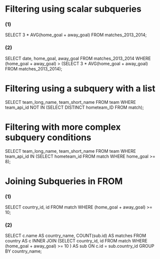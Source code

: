 # Filtering using scalar subqueries

### (1)
SELECT 
	3 * AVG(home_goal + away_goal)
FROM matches_2013_2014;

### (2)
SELECT 
    date,
	home_goal,
	away_goal
FROM  matches_2013_2014
WHERE (home_goal + away_goal) > 
       (SELECT 3 * AVG(home_goal + away_goal)
        FROM matches_2013_2014); 

# Filtering using a subquery with a list
SELECT 
	team_long_name,
	team_short_name
FROM team 
WHERE team_api_id NOT IN
     (SELECT DISTINCT hometeam_ID  FROM match);

# Filtering with more complex subquery conditions
SELECT
	team_long_name,
	team_short_name
FROM team
WHERE team_api_id IN
	  (SELECT hometeam_id 
       FROM match
       WHERE home_goal >= 8);

# Joining Subqueries in FROM

### (1)
SELECT 
	country_id, 
    id 
FROM match
WHERE (home_goal + away_goal) >= 10;

### (2)
SELECT
    c.name AS country_name,
    COUNT(sub.id) AS matches
FROM country AS c
INNER JOIN (SELECT country_id, id 
            FROM match
            WHERE (home_goal + away_goal) >= 10 ) AS sub
ON c.id = sub.country_id
GROUP BY country_name;